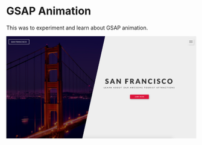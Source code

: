 # GSAP Animation

This was to experiment and learn about GSAP animation.

![image](https://github.com/lappang-cheung/gaspanimation/blob/master/images/screenshot.png)
